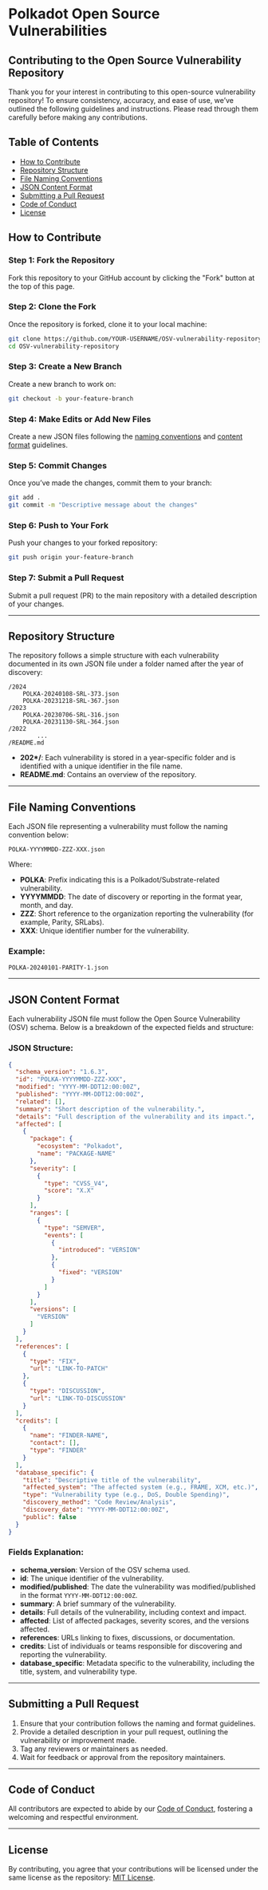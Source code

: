 # Polkadot Open Source Vulnerabilities

## Contributing to the Open Source Vulnerability Repository

Thank you for your interest in contributing to this open-source vulnerability repository! To ensure
consistency, accuracy, and ease of use, we’ve outlined the following guidelines and instructions.
Please read through them carefully before making any contributions.

## Table of Contents
- [How to Contribute](#how-to-contribute)
- [Repository Structure](#repository-structure)
- [File Naming Conventions](#file-naming-conventions)
- [JSON Content Format](#json-content-format)
- [Submitting a Pull Request](#submitting-a-pull-request)
- [Code of Conduct](#code-of-conduct)
- [License](#license)

## How to Contribute

### Step 1: Fork the Repository
Fork this repository to your GitHub account by clicking the "Fork" button at the top of this page.

### Step 2: Clone the Fork
Once the repository is forked, clone it to your local machine:
```bash
git clone https://github.com/YOUR-USERNAME/OSV-vulnerability-repository.git
cd OSV-vulnerability-repository
```

### Step 3: Create a New Branch
Create a new branch to work on:
```bash
git checkout -b your-feature-branch
```

### Step 4: Make Edits or Add New Files
Create a new JSON files following the [naming conventions](#file-naming-conventions) and [content format](#json-content-format) guidelines.

### Step 5: Commit Changes
Once you’ve made the changes, commit them to your branch:
```bash
git add .
git commit -m "Descriptive message about the changes"
```

### Step 6: Push to Your Fork
Push your changes to your forked repository:
```bash
git push origin your-feature-branch
```

### Step 7: Submit a Pull Request
Submit a pull request (PR) to the main repository with a detailed description of your changes.

---

## Repository Structure

The repository follows a simple structure with each vulnerability documented in its own JSON file under a folder named after the year of discovery:

```
/2024
    POLKA-20240108-SRL-373.json
    POLKA-20231218-SRL-367.json
/2023
    POLKA-20230706-SRL-316.json
    POLKA-20231130-SRL-364.json
/2022
        ...
/README.md
```

- **202\*/**: Each vulnerability is stored in a year-specific folder and is identified with a unique identifier in the file name.
- **README.md**: Contains an overview of the repository.

---

## File Naming Conventions

Each JSON file representing a vulnerability must follow the naming convention below:

```
POLKA-YYYYMMDD-ZZZ-XXX.json
```

Where:
- **POLKA**: Prefix indicating this is a Polkadot/Substrate-related vulnerability.
- **YYYYMMDD**: The date of discovery or reporting in the format year, month, and day.
- **ZZZ**: Short reference to the organization reporting the vulnerability (for example, Parity, SRLabs).
- **XXX**: Unique identifier number for the vulnerability.

### Example:
```
POLKA-20240101-PARITY-1.json
```

---

## JSON Content Format

Each vulnerability JSON file must follow the Open Source Vulnerability (OSV) schema. Below is a breakdown of the expected fields and structure:

### JSON Structure:

```json
{
  "schema_version": "1.6.3",
  "id": "POLKA-YYYYMMDD-ZZZ-XXX",
  "modified": "YYYY-MM-DDT12:00:00Z",
  "published": "YYYY-MM-DDT12:00:00Z",
  "related": [],
  "summary": "Short description of the vulnerability.",
  "details": "Full description of the vulnerability and its impact.",
  "affected": [
    {
      "package": {
        "ecosystem": "Polkadot",
        "name": "PACKAGE-NAME"
      },
      "severity": [
        {
          "type": "CVSS_V4",
          "score": "X.X"
        }
      ],
      "ranges": [
        {
          "type": "SEMVER",
          "events": [
            {
              "introduced": "VERSION"
            },
            {
              "fixed": "VERSION"
            }
          ]
        }
      ],
      "versions": [
        "VERSION"
      ]
    }
  ],
  "references": [
    {
      "type": "FIX",
      "url": "LINK-TO-PATCH"
    },
    {
      "type": "DISCUSSION",
      "url": "LINK-TO-DISCUSSION"
    }
  ],
  "credits": [
    {
      "name": "FINDER-NAME",
      "contact": [],
      "type": "FINDER"
    }
  ],
  "database_specific": {
    "title": "Descriptive title of the vulnerability",
    "affected_system": "The affected system (e.g., FRAME, XCM, etc.)",
    "type": "Vulnerability type (e.g., DoS, Double Spending)",
    "discovery_method": "Code Review/Analysis",
    "discovery_date": "YYYY-MM-DDT12:00:00Z",
    "public": false
  }
}
```

### Fields Explanation:
- **schema_version**: Version of the OSV schema used.
- **id**: The unique identifier of the vulnerability.
- **modified/published**: The date the vulnerability was modified/published in the format `YYYY-MM-DDT12:00:00Z`.
- **summary**: A brief summary of the vulnerability.
- **details**: Full details of the vulnerability, including context and impact.
- **affected**: List of affected packages, severity scores, and the versions affected.
- **references**: URLs linking to fixes, discussions, or documentation.
- **credits**: List of individuals or teams responsible for discovering and reporting the vulnerability.
- **database_specific**: Metadata specific to the vulnerability, including the title, system, and vulnerability type.

---

## Submitting a Pull Request

1. Ensure that your contribution follows the naming and format guidelines.
2. Provide a detailed description in your pull request, outlining the vulnerability or improvement made.
3. Tag any reviewers or maintainers as needed.
4. Wait for feedback or approval from the repository maintainers.

---

## Code of Conduct

All contributors are expected to abide by our [Code of Conduct](CODE_OF_CONDUCT.md), fostering a welcoming and respectful environment.

---

## License

By contributing, you agree that your contributions will be licensed under the same license as the repository: [MIT License](LICENSE).

